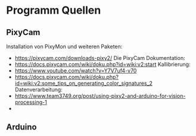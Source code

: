 # Programm Quellen
## PixyCam
Installation von PixyMon und weiteren Paketen:
* https://pixycam.com/downloads-pixy2/
Die PixyCam Dokumentation:
* https://docs.pixycam.com/wiki/doku.php?id=wiki:v2:start 
Kallibrierung:
* https://www.youtube.com/watch?v=Y7V7uf4-v70
* https://docs.pixycam.com/wiki/doku.php?id=wiki:v2:some_tips_on_generating_color_signatures_2
Datenverarbeitung:
* https://www.team3749.org/post/using-pixy2-and-arduino-for-vision-processing-1
* 
## Arduino
